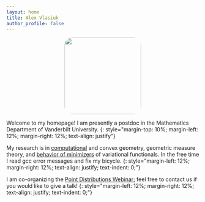 ```yaml
---
layout: home
title: Alex Vlasiuk
author_profile: false
---
```

<div style="text-align: center">
<img src="/assets/images/st_george_isl.jpg" width="200" style="border-radius: 10%;" >
</div>

Welcome to my homepage! I am presently a postdoc in the Mathematics Department of Vanderbilt University.
{: style="margin-top: 10%; margin-left: 12%; margin-right: 12%; text-align: justify"}
<br>

My research is in [computational](/_pages/code) and convex geometry, geometric measure theory, and [behavior of minimizers](/_pages/math) of variational functionals. In the free time I read gcc error messages and fix my bicycle.
{: style="margin-left: 12%; margin-right: 12%; text-align: justify; text-indent: 0;"} 
<br>

I am co-organizing the [Point Distributions Webinar](https://www.math.fsu.edu/~vlasiuk/point_seminar.html); feel free to contact us if you would like to give a talk!
{: style="margin-left: 12%; margin-right: 12%; text-align: justify; text-indent: 0;"} 
